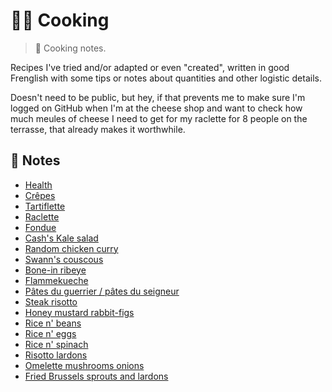 # 👨‍🍳 Cooking

> 📝 Cooking notes.

Recipes I've tried and/or adapted or even "created", written in good
Frenglish with some tips or notes about quantities and other logistic
details.

Doesn't need to be public, but hey, if that prevents me to make sure I'm
logged on GitHub when I'm at the cheese shop and want to check how much
meules of cheese I need to get for my raclette for 8 people on the
terrasse, that already makes it worthwhile.

## 📖 Notes

* [Health](health.md)
* [Crêpes](crepes.md)
* [Tartiflette](tartiflette.md)
* [Raclette](raclette.md)
* [Fondue](fondue.md)
* [Cash's Kale salad](cash-kale-salad.md)
* [Random chicken curry](random-chicken-curry.md)
* [Swann's couscous](swann-couscous.md)
* [Bone-in ribeye](bone-in-ribeye.md)
* [Flammekueche](flammekueche.md)
* [Pâtes du guerrier / pâtes du seigneur](pates-du-guerrier.md)
* [Steak risotto](steak-risotto.md)
* [Honey mustard rabbit-figs](honey-mustard-rabbit-figs.md)
* [Rice n' beans](rice-n-beans.md)
* [Rice n' eggs](rice-n-eggs.md)
* [Rice n' spinach](rice-n-spinach.md)
* [Risotto lardons](risotto-lardons.md)
* [Omelette mushrooms onions](omelette-mushrooms-onions.md)
* [Fried Brussels sprouts and lardons](fried-brussels-sprouts-and-lardons.md)
